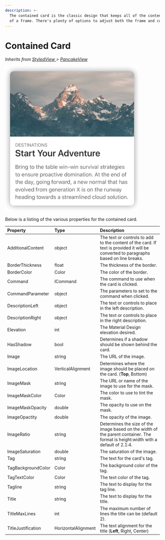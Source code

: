 ```yaml
---
description: >-
  The contained card is the classic design that keeps all of the content inside
  of a frame. There's plenty of options to adjust both the frame and content.
---
```


# Contained Card

_Inherits from_ [_StyledView_ ](../styled-view.md)_&gt;_ [_PancakeView_](https://github.com/sthewissen/Xamarin.Forms.PancakeView)

![Contained Card](../../../../.gitbook/assets/image%20%2835%29.png)

Below is a listing of the various properties for the contained card.

| Property | Type | Description |
| :--- | :--- | :--- |
| AdditionalContent | object | The text or controls to add to the content of the card.  If text is provided it will be converted to paragraphs based on line breaks. |
| BorderThickness | float | The thickness of the border. |
| BorderColor | Color | The color of the border. |
| Command | ICommand | The command to use when the card is clicked. |
| CommandParameter | object | The parameters to set to the command when clicked. |
| DescriptionLeft | object | The text or controls to place in the left description. |
| DescriptionRight | object | The text or controls to place in the right description. |
| Elevation | int | The Material Design elevation desired. |
| HasShadow | bool | Determines if a shadow should be shown behind the card. |
| Image | string | The URL of the image. |
| ImageLocation | VerticalAlignment | Determines where the image should be placed on the card. \(**Top**, Bottom\) |
| ImageMask | string | The URL or name of the image to use for the mask. |
| ImageMaskColor | Color | The color to use to tint the mask. |
| ImageMaskOpacity | double | The opacity to use on the mask. |
| ImageOpactity | double | The opacity of the image. |
| ImageRatio | string | Determines the size of the image based on the width of the parent container. The format is height:width with a default of 2.1:4. |
| ImageSaturation | double | The saturation of the image. |
| Tag | string | The text for the card's tag. |
| TagBackgroundColor | Color | The background color of the tag. |
| TagTextColor | Color | The text color of the tag. |
| Tagline | string | The text to display for the tag line. |
| Title | string | The text to display for the title. |
| TitleMaxLines | int | The maximum number of lines the title can be \(default 2\). |
| TitleJustification | HorizontalAlignment | The text alignment for the title \(**Left**, Right, Center\) |

